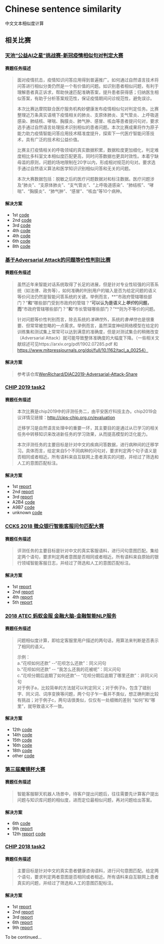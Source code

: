 # Chinese sentence similarity
中文文本相似度计算

## 相关比赛

###  [天池“公益AI之星”挑战赛-新冠疫情相似句对判定大赛](https://tianchi.aliyun.com/competition/entrance/231776/introduction)
#### 赛题任务描述
>面对疫情抗击，疫情知识问答应用得到普遍推广。如何通过自然语言技术将问答进行相似分类仍然是一个有价值的问题。如识别患者相似问题，有利于理解患者真正诉求，帮助快速匹配准确答案，提升患者获得感；归纳医生相似答案，有助于分析答案规范性，保证疫情期间问诊规范性，避免误诊。
> 
>本次比赛达摩院联合医疗服务机构妙健康发布疫情相似句对判定任务。比赛整理近万条真实语境下疫情相关的肺炎、支原体肺炎、支气管炎、上呼吸道感染、肺结核、哮喘、胸膜炎、肺气肿、感冒、咳血等患者提问句对，要求选手通过自然语言处理技术识别相似的患者问题。本次比赛成果将作为原子能力助力疫情智能问答应用技术精准度提升，探索下一代医疗智能问答技术，具有广泛的技术和公益价值。
> 
>比赛主打疫情相关的呼吸领域的真实数据积累，数据粒度更加细化，判定难度相比多科室文本相似度匹配更高，同时问答数据也更具时效性。本着宁缺毋滥的原则，问题的场地限制在20字以内，形成相对规范的句对。要求选手通过自然语义算法和医学知识识别相似问答和无关的问题。
>
>本次大赛数据包括：脱敏之后的医疗问题数据对和标注数据。医疗问题涉及“肺炎”、“支原体肺炎”、“支气管炎”、“上呼吸道感染”、“肺结核”、“哮喘”、“胸膜炎”、“肺气肿”、“感冒”、“咳血”等10个病种。

#### 解决方案
- 1st [code](https://github.com/zzy99/epidemic-sentence-pair)
- 2nd [code](https://github.com/zyDotwei/tianchi_similar_sentence_pairs)
- 3rd [code](https://github.com/huanghuidmml/epidemicTextMatch)
- 4th [code](https://github.com/daniellibin/nCoV-2019-sentence-similarity)
- 4th [code](https://github.com/Makaixin/similar-sentence-pairs-in-epidemic)
- 6th [code](https://github.com/lsq357/rank6)
- 8th [code](https://github.com/daniellibin/nCoV-2019-sentence-similarity)


###  [基于Adversarial Attack的问题等价性判别比赛](https://www.biendata.com/competition/2019diac/)

#### 赛题任务描述

> 虽然近年来智能对话系统取得了长足的进展，但是针对专业性较强的问答系统（如法律、政务等），如何准确的判别用户的输入是否为给定问题的语义等价问法仍然是智能问答系统的关键。举例而言，**“市政府管辖哪些部门？”**和**“哪些部门受到市政府的管辖？”**可以认为是语义上*等价*的问题，而**“市政府管辖哪些部门？”**和**“市长管辖哪些部门？”**则为不等价的问题。
>
> 针对问题等价性判别而言，除去系统的*准确性*外，系统的*鲁棒性*也是很重要、但常常被忽略的一点需求。举例而言，虽然深度神经网络模型在给定的训练集和测试集上常常可以达到满意的准确度，但是对测试集合的稍微改变（Adversarial Attack）就可能导致整体准确度的大幅度下降。（一些相关文献综述可见https://arxiv.org/pdf/1902.07285.pdf 和 https://www.mitpressjournals.org/doi/full/10.1162/tacl_a_00254）

#### 解决方案

> 参考该仓库[WenRichard/DIAC2019-Adversarial-Attack-Share](https://github.com/WenRichard/DIAC2019-Adversarial-Attack-Share)

### [CHIP 2019 task2](https://biendata.com/competition/chip2019/)

#### 赛题任务描述

> 本次比赛是chip2019中的评测任务二，由平安医疗科技主办。chip2019会议详情见链接：http://cips-chip.org.cn/evaluation
>
> 迁移学习是自然语言处理中的重要一环，其主要目的是通过从已学习的相关任务中转移知识来改进新任务的学习效果，从而提高模型的泛化能力。
>
> 本次评测任务的主要目标是针对中文的疾病问答数据，进行病种间的迁移学习。具体而言，给定来自5个不同病种的问句对，要求判定两个句子语义是否相同或者相近。所有语料来自互联网上患者真实的问题，并经过了筛选和人工的意图匹配标注。

#### 解决方案

- 1st [report](https://github.com/ShuaichiLi/Chinese-sentence-similarity-task/blob/master/CHIP2019_top3/%E8%AF%84%E6%B5%8B2-%E7%AC%AC1%E5%90%8D-%E5%9F%BA%E4%BA%8EBERT%E4%B8%8E%E6%8F%90%E5%8D%87%E6%A0%91%E6%A8%A1%E5%9E%8B%E7%9A%84%E8%AF%AD%E4%B9%89%E5%8C%B9%E9%85%8D%E6%96%B9%E6%B3%95-wzm.pptx)
- 2nd [report](https://github.com/ShuaichiLi/Chinese-sentence-similarity-task/blob/master/CHIP2019_top3/%E8%AF%84%E6%B5%8B2-%E7%AC%AC2%E5%90%8D-%EF%BC%88upside-down%E5%9B%A2%E9%98%9F%EF%BC%89%E5%B9%B3%E5%AE%89%E5%8C%BB%E7%96%97%E7%A7%91%E6%8A%80%E7%96%BE%E7%97%85%E9%97%AE%E7%AD%94%E8%BF%81%E7%A7%BB%E5%AD%A6%E4%B9%A0%E6%AF%94%E8%B5%9B-%E8%AF%84%E6%B5%8B%E6%8A%A5%E5%91%8A.pptx)
- 3rd [report](https://github.com/ShuaichiLi/Chinese-sentence-similarity-task/blob/master/CHIP2019_top3/%E8%AF%84%E6%B5%8B2-%E7%AC%AC3%E5%90%8D-CHIPS_%E4%BB%BB%E5%8A%A1%E4%BA%8C_%E8%AF%84%E6%B5%8B%E6%8A%A5%E5%91%8A.pptx)
- A2B4 [code](https://github.com/woaiwwc/chip2019_task2)
- A9B7 [code](https://github.com/ZhengZixiang/chip2019_task2_question_pairs_matching)
- unknown [code](https://github.com/jacky5124/CHIP2019)

### [CCKS 2018 微众银行智能客服问句匹配大赛](https://biendata.com/competition/CCKS2018_3/)

#### 赛题任务描述

> 评测任务的主要目标是针对中文的真实客服语料，进行问句意图匹配。集给定两个语句，要求判定两者意图是否相同或者相近。所有语料来自原始的银行领域智能客服日志，并经过了筛选和人工的意图匹配标注。

#### 解决方案

- 1st [report](http://ceur-ws.org/Vol-2242/paper09.pdf)
- 2nd [report](http://ceur-ws.org/Vol-2242/paper10.pdf)
- 4th [report](http://ceur-ws.org/Vol-2242/paper08.pdf)
- 5th [report](http://ceur-ws.org/Vol-2242/paper11.pdf)


### [2018 ATEC 蚂蚁金服 金融大脑-金融智能NLP服务](https://dc.cloud.alipay.com/index#/topic/intro?id=3)

#### 赛题任务描述

> 问题相似度计算，即给定客服里用户描述的两句话，用算法来判断是否表示了相同的语义。
> 
> 示例：  
a.“花呗如何还款” --“花呗怎么还款”：同义问句  
b.“花呗如何还款” -- “我怎么还我的花被呢”：同义问句  
c.“花呗分期后逾期了如何还款”-- “花呗分期后逾期了哪里还款”：非同义问句  
> 对于例子a，比较简单的方法就可以判定同义；对于例子b，包含了错别字、同义词、词序变换等问题，两个句子乍一看并不类似，想正确判断比较有挑战；对于例子c，两句话很类似，仅仅有一处细微的差别 “如何”和“哪里”，就导致语义不一致。

#### 解决方案

- 12th [code](https://github.com/raven4752/huabei)
- 14th [code](https://github.com/world2vec/atec_2018_nlp)
- 15th [code](https://blog.csdn.net/cuihuijun1hao/article/details/82318792)
- 16th [code](https://github.com/zle1992/atec)
- 18th [code](https://github.com/ziweipolaris/atec2018-nlp)
- other [code](https://jianwenjun.xyz/2018/07/13/%E8%9A%82%E8%9A%81%E9%87%91%E8%9E%8DNLP%E7%AB%9E%E8%B5%9B%E2%80%94%E2%80%94%E6%96%87%E6%9C%AC%E8%AF%AD%E4%B9%89%E7%9B%B8%E4%BC%BC%E5%BA%A6%E8%B5%9B%E9%A2%98%E6%80%BB%E7%BB%93/)


### [第三届魔镜杯大赛](https://ai.ppdai.com/mirror/goToMirrorDetail?mirrorId=1)

#### 赛题任务描述

> 智能客服聊天机器人场景中，待客户提出问题后，往往需要先计算客户提出问题与知识库问题的相似度，进而定位最相似问题，再对问题给出答案。

#### 解决方案

- 6th [code](https://github.com/qrfaction/paipaidai)
- 9th [report](https://blog.csdn.net/u012891055/article/details/86624033)
- 12th [report](https://www.jianshu.com/p/827dd447daf9) [code](https://github.com/LittletreeZou/Question-Pairs-Matching)


### [CHIP 2018 task2](https://www.biendata.com/competition/chip2018/)

#### 赛题任务描述

> 主要目标是针对中文的真实患者健康咨询语料，进行问句意图匹配。给定两个语句，要求判定两者意图是否相同或者相近。所有语料来自互联网上患者真实的问题，并经过了筛选和人工的意图匹配标注。

#### 解决方案

- 1st [report](<https://github.com/ShuaichiLi/Chinese-sentence-similarity-task/blob/master/CHIP2018_top3/1st_team_DUTIR.pdf>)
- 2nd [report](<https://github.com/ShuaichiLi/Chinese-sentence-similarity-task/blob/master/CHIP2018_top3/2nd_team_deadline%20.pdf>)
- 3rd [report](<https://github.com/ShuaichiLi/Chinese-sentence-similarity-task/blob/master/CHIP2018_top3/3rd_team_chip2018-%E6%B9%96%E4%BA%BA%E6%80%BB%E5%86%A0%E5%86%9B%40InplusLab.pdf>)
- 6th [report](https://linux.ctolib.com/TianyuZhuuu-CHIP2018.html)
- 9th [report](https://blog.csdn.net/cuihuijun1hao/article/details/84554012)


To be continued...





